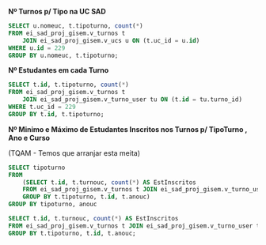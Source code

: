 
__Nº Turnos p/ Tipo na UC SAD__
```sql
SELECT u.nomeuc, t.tipoturno, count(*)
FROM ei_sad_proj_gisem.v_turnos t
	JOIN ei_sad_proj_gisem.v_ucs u ON (t.uc_id = u.id)
WHERE u.id = 229
GROUP BY u.nomeuc, t.tipoturno;
```
__Nº Estudantes em cada Turno__
```sql
SELECT t.id, t.tipoturno, count(*)
FROM ei_sad_proj_gisem.v_turnos t
	JOIN ei_sad_proj_gisem.v_turno_user tu ON (t.id = tu.turno_id)
WHERE t.uc_id = 229
GROUP BY t.id, t.tipoturno;
```

__Nº Minimo e Máximo de Estudantes Inscritos nos Turnos p/ TipoTurno , Ano e Curso__

(TQAM - Temos que arranjar esta meita)

```sql
SELECT tipoturno
FROM
	(SELECT t.id, t.turnouc, count(*) AS EstInscritos
	FROM ei_sad_proj_gisem.v_turnos t JOIN ei_sad_proj_gisem.v_turno_user tu (tu.turno_id = t.id)
	GROUP BY t.tipoturno, t.id, t.anouc)
GROUP BY tipoturno, anouc

SELECT t.id, t.turnouc, count(*) AS EstInscritos
FROM ei_sad_proj_gisem.v_turnos t JOIN ei_sad_proj_gisem.v_turno_user tu (tu.turno_id = t.id)
GROUP BY t.tipoturno, t.id, t.anouc;
```
